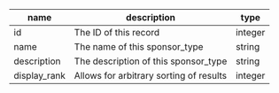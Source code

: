 | name         | description                             | type    |
|--------------|-----------------------------------------|---------|
| id           | The ID of this record                   | integer |
| name         | The name of this sponsor_type           | string  |
| description  | The description of this sponsor_type    | string  |
| display_rank | Allows for arbitrary sorting of results | integer |